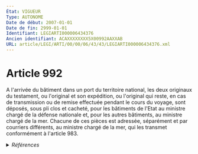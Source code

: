 ```yaml
---
État: VIGUEUR
Type: AUTONOME
Date de début: 2007-01-01
Date de fin: 2999-01-01
Identifiant: LEGIARTI000006434376
Ancien identifiant: ACAXXXXXXXX5X00992AAXXAB
URL: article/LEGI/ARTI/00/00/06/43/43/LEGIARTI000006434376.xml
---
```


<h1>Article 992</h1>

A l'arrivée du bâtiment dans un port du territoire national, les deux originaux
du testament, ou l'original et son expédition, ou l'original qui reste, en cas
de transmission ou de remise effectuée pendant le cours du voyage, sont déposés,
sous pli clos et cacheté, pour les bâtiments de l'Etat au ministre chargé de la
défense nationale et, pour les autres bâtiments, au ministre chargé de la mer.
Chacune de ces pièces est adressée, séparément et par courriers différents, au
ministre chargé de la mer, qui les transmet conformément à l'article 983.


<details>
  <summary><em>Références</em></summary>

  <h2>Articles faisant référence à l'article</h2>
  
  <ul>
    <li>
      <a href="https://legal.tricoteuses.fr//redirection/LEGIARTI000006434269?vers=git&vers=legifrance">Code civil - article 983 AUTONOME VIGUEUR, en vigueur depuis le 2007-01-01</a> CITATION cible
    </li>
    <li>
      <a href="https://legal.tricoteuses.fr//redirection/LEGIARTI000006284843?vers=git&vers=legifrance">LOI n° 2006-728 du 23 juin 2006 portant réforme des successions et des libéralités - article 9 ENTIEREMENT_MODIF</a> MODIFICATION cible
    </li>
    <li>
      <a href="https://legal.tricoteuses.fr//redirection/LEGIARTI000006284851?vers=git&vers=legifrance">LOI n° 2006-728 du 23 juin 2006 portant réforme des successions et des libéralités - article 17 ENTIEREMENT_MODIF</a> MODIFICATION cible
    </li>
    <li>
      <a href="https://legal.tricoteuses.fr//redirection/LEGIARTI000006434268?vers=git&vers=legifrance">Code civil - article 983 AUTONOME MODIFIE, en vigueur du 1893-06-08 au 2007-01-01</a> CITATION cible
    </li>
  </ul>
  
  <h2>Références faites par l'article</h2>
  
  <ul>
    <li>
      2006-06-23 MODIFICATION source <a href="https://legal.tricoteuses.fr//redirection/LEGIARTI000006284851?vers=git&vers=legifrance">LOI n° 2006-728 du 23 juin 2006 portant réforme des successions et des libéralités - article 17 ENTIEREMENT_MODIF</a>
    </li>
    <li>
      2006-06-23 MODIFICATION source <a href="https://legal.tricoteuses.fr//redirection/LEGIARTI000006284843?vers=git&vers=legifrance">LOI n° 2006-728 du 23 juin 2006 portant réforme des successions et des libéralités - article 9 ENTIEREMENT_MODIF</a>
    </li>
    <li>
      2999-01-01 CITATION source <a href="https://legal.tricoteuses.fr//redirection/LEGIARTI000006434268?vers=git&vers=legifrance">Code civil - article 983 AUTONOME MODIFIE, en vigueur du 1893-06-08 au 2007-01-01</a>
    </li>
    <li>
      CODIFICATION source Loi 1803-05-03
    </li>
  </ul>
</details>
